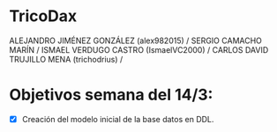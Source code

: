 # TricoDax
ALEJANDRO JIMÉNEZ GONZÁLEZ (alex982015) /
SERGIO CAMACHO MARÍN /
ISMAEL VERDUGO CASTRO (IsmaelVC2000) /
CARLOS DAVID TRUJILLO MENA (trichodrius) /

# Objetivos semana del 14/3:
- [X] Creación del modelo inicial de la base datos en DDL.
